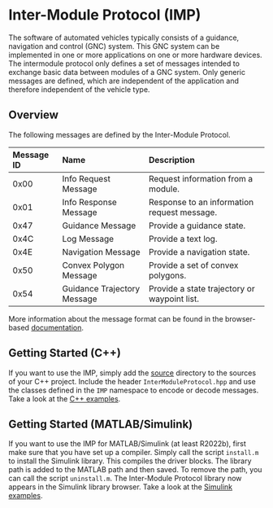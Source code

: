 # Inter-Module Protocol (IMP)


The software of automated vehicles typically consists of a guidance, navigation and control (GNC) system.
This GNC system can be implemented in one or more applications on one or more hardware devices.
The intermodule protocol only defines a set of messages intended to exchange basic data between modules of a GNC system.
Only generic messages are defined, which are independent of the application and therefore independent of the vehicle type.


## Overview
The following messages are defined by the Inter-Module Protocol.

| Message ID | Name                         | Description                                    |
| :--------- | :--------------------------- | :--------------------------------------------- |
| 0x00       | Info Request Message         | Request information from a module.             |
| 0x01       | Info Response Message        | Response to an information request message.    |
| 0x47       | Guidance Message             | Provide a guidance state.                      |
| 0x4C       | Log Message                  | Provide a text log.                            |
| 0x4E       | Navigation Message           | Provide a navigation state.                    |
| 0x50       | Convex Polygon Message       | Provide a set of convex polygons.              |
| 0x54       | Guidance Trajectory Message  | Provide a state trajectory or waypoint list.   |

More information about the message format can be found in the browser-based [documentation](doc/).


## Getting Started (C++)
If you want to use the IMP, simply add the [source](source/) directory to the sources of your C++ project.
Include the header `InterModuleProtocol.hpp` and use the classes defined in the `IMP` namespace to encode or decode messages.
Take a look at the [C++ examples](examples/cpp/).


## Getting Started (MATLAB/Simulink)
If you want to use the IMP for MATLAB/Simulink (at least R2022b), first make sure that you have set up a compiler.
Simply call the script `install.m` to install the Simulink library.
This compiles the driver blocks.
The library path is added to the MATLAB path and then saved.
To remove the path, you can call the script `uninstall.m`.
The Inter-Module Protocol library now appears in the Simulink library browser.
Take a look at the [Simulink examples](examples/simulink/).
